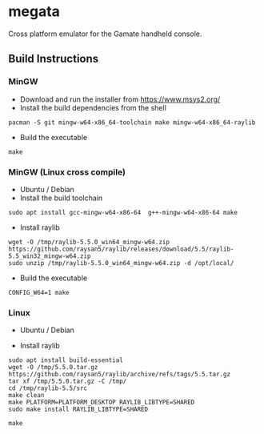 # megata
Cross platform emulator for the Gamate handheld console.

## Build Instructions

### MinGW

- Download and run the installer from https://www.msys2.org/
- Install the build dependencies from the shell
``` shell
pacman -S git mingw-w64-x86_64-toolchain make mingw-w64-x86_64-raylib
```
- Build the executable
``` shell
make
```


### MinGW (Linux cross compile)
- Ubuntu / Debian
- Install the build toolchain
``` shell
sudo apt install gcc-mingw-w64-x86-64  g++-mingw-w64-x86-64 make
```
- Install raylib
``` shell
wget -O /tmp/raylib-5.5.0_win64_mingw-w64.zip https://github.com/raysan5/raylib/releases/download/5.5/raylib-5.5_win32_mingw-w64.zip
sudo unzip /tmp/raylib-5.5.0_win64_mingw-w64.zip -d /opt/local/
```
- Build the executable
``` shell
CONFIG_W64=1 make
```

### Linux

- Ubuntu / Debian

- Install raylib
``` shell
sudo apt install build-essential
wget -O /tmp/5.5.0.tar.gz https://github.com/raysan5/raylib/archive/refs/tags/5.5.tar.gz
tar xf /tmp/5.5.0.tar.gz -C /tmp/
cd /tmp/raylib-5.5/src
make clean
make PLATFORM=PLATFORM_DESKTOP RAYLIB_LIBTYPE=SHARED
sudo make install RAYLIB_LIBTYPE=SHARED
```

``` shell
make
```
